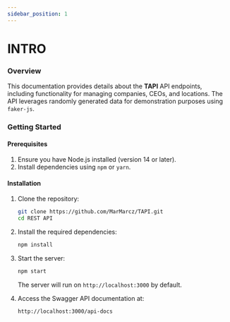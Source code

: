 ```yaml
---
sidebar_position: 1
---
```


# INTRO

### Overview
This documentation provides details about the **TAPI** API endpoints, including functionality for managing companies, CEOs, and locations. The API leverages randomly generated data for demonstration purposes using `faker-js`.


### Getting Started

#### Prerequisites
1. Ensure you have Node.js installed (version 14 or later).
2. Install dependencies using `npm` or `yarn`.

#### Installation
1. Clone the repository:
   ```bash
   git clone https://github.com/MarMarcz/TAPI.git
   cd REST API
   ```

2. Install the required dependencies:
   ```bash
   npm install
   ```

3. Start the server:
   ```bash
   npm start
   ```
   The server will run on `http://localhost:3000` by default.

4. Access the Swagger API documentation at:
   ```
   http://localhost:3000/api-docs
   ```